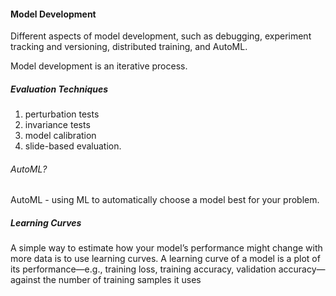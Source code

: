 #### Model Development 

Different aspects of model development, such as debugging, experiment tracking and versioning, distributed training, and AutoML. 

Model development is an iterative process.

##### Evaluation Techniques 
1. perturbation tests 
2. invariance tests
3. model calibration 
4. slide-based evaluation.

###### AutoML? 
AutoML - using ML to automatically choose a model best for your problem.


##### Learning Curves 
A simple way to estimate how your model’s performance might change with more data is to use learning curves. A learning curve of a model is a plot of its performance—e.g., training loss, training accuracy, validation accuracy—against the number of training samples it uses